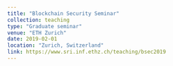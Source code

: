```yaml
---
title: "Blockchain Security Seminar"
collection: teaching
type: "Graduate seminar"
venue: "ETH Zurich"
date: 2019-02-01
location: "Zurich, Switzerland"
link: https://www.sri.inf.ethz.ch/teaching/bsec2019
---
```

